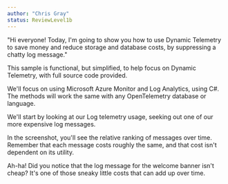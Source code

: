```yaml
---
author: "Chris Gray"
status: ReviewLevel1b
---
```


"Hi everyone! Today, I'm going to show you how to use Dynamic Telemetry
to save money and reduce storage and database costs, by suppressing a
chatty log message."

This sample is functional, but simplified, to help focus on
Dynamic Telemetry, with full source code provided.

We\'ll focus on using Microsoft Azure Monitor and Log Analytics, using
C#. The methods will work the same with any OpenTelemetry database or
language.

We\'ll start by looking at our Log telemetry usage, seeking out one of
our more expensive log messages.

In the screenshot, you\'ll see the relative ranking of messages over
time. Remember that each message costs roughly the same, and that cost
isn\'t dependent on its utility.

Ah-ha! Did you notice that the log message for the welcome banner isn\'t
cheap? It\'s one of those sneaky little costs that can add up over time.
